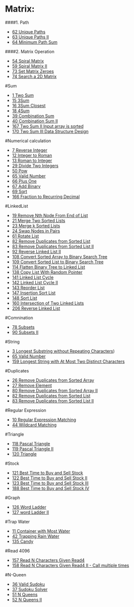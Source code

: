# Matrix:


####1. Path

* [62 Unique Paths](#62-unique-paths)
* [63 Unique Paths II](#63-unique-paths-ii)
* [64 Minimum Path Sum](#64-minimum-path-sum)

####2. Matrix Operation


* [54 Spiral Matrix](#54-spiral-matrix)
* [59 Spiral Matrix II](#59-spiral-matrix-ii)
* [73 Set Matrix Zeroes](#73-set-matrix-zeroes)
* [74 Search a 2D Matrix](#74-search-a-2d-matrix)


#Sum

* [1 Two Sum](#1-two-sum)
* [15 3Sum](#15-3sum)
* [16 3Sum Closest](#16-3sum-closest)
* [18 4Sum](#18-4sum)
* [39 Combination Sum](#39-combination-Sum)
* [40 Combination Sum II](#40-combination-sum-ii)
* [167 Two Sum II Input array is sorted](#167-two-sum-ii-input-array-is-sorted)
* [170 Two Sum III Data Structure Design](#170-two-sum-iii-data-structure-design)



#Numerical calculation

* [7 Reverse Integer](#7-reverse-integer)
* [12 Integer to Roman](#12-integer-to-roman)
* [13 Roman to Integer](#13-roman-to-integer)
* [29 Divide Two Integers](#29-divide-two-integers)
* [50 Pow](#50-pow)
* [65 Valid Number](#65-valid-number)
* [66 Plus One](#66-plus-one)
* [67 Add Binary](#67-add-binary)
* [69 Sqrt](#69-sqrt)
* [166 Fraction to Recurring Decimal](#166-fraction-to-recurring-decimal)


#LinkedList

* [19 Remove Nth Node From End of List](#19-remove-nth-node-from-end-of-list)
* [21 Merge Two Sorted Lists](#21-merge-two-sorted-lists)
* [23 Merge k Sorted Lists](#23-merge-k-sorted-lists)
* [24 Swap Nodes in Pairs](#24-swap-nodes-in-pairs)
* [61 Rotate List](#61-rotate-list)
* [82 Remove Duplicates from Sorted List](#82-remove-duplicates-from-sorted-list)
* [83 Remove Duplicates from Sorted List II](#83-remove-duplicates-from-sorted-list-ii)
* [92 Reverse Linked List II](#92-reverse-linked-list-ii)
* [108 Convert Sorted Array to Binary Search Tree](#108-convert-sorted-array-to-binary-search-tree)
* [109 Convert Sorted List to Binary Search Tree](#109-convert-sorted-list-to-binary-search-tree)
* [114 Flatten Binary Tree to Linked List](#114-flatten-binary-tree-to-linked-list)
* [138 Copy List With Random Pointer](#138-copy-list-with-random-pointer)
* [141 Linked List Cycle](#141-linked-list-cycle)
* [142 Linked List Cycle II](#142-linked-list-cycle-ii)
* [143 Reorder List](#143-reorder-list)
* [147 Insertion Sort List](#147-insertion-sort-list)
* [148 Sort List](#148-sort-list)
* [160 Intersection of Two Linked Lists](#160-intersection-of-two-linked-lists)
* [206 Reverse Linked List](#206-reverse-linked-list)


#Comnination
* [78 Subsets](#78-subsets)
* [90 Subsets II](#79-subsets-ii)


#String

* [3 Longest Substring without Repeating Characters](#3-longest-substring-without-repeating-characters))
* [65 Valid Number](#65-valid-number)
* [159 Longest String with At Most Two Distinct Characters](#159-longest-string-with-at-most-two-distinct-characters)




#Duplicates

* [26 Remove Duplicates from Sorted Array](#26-remove-duplicates-from-sorted-array)
* [27 Remove Element](#27-remove-element)
* [80 Remove Duplicates from Sorted Array II](#80-remove-duplicates-from-sorted-array)
* [82 Remove Duplicates from Sorted List](#82-remove-duplicates-from-sorted-list)
* [83 Remove Duplicates from Sorted List II](#83-remove-duplicates-from-sorted-list-ii)


#Regular Expression

* [10 Regular Expression Matching](#10-regular-expression-matching)
* [44 Wildcard Matching](#44-wildcard-matching)


#Triangle

* [118 Pascal Triangle](#118-pascal-triangle)
* [119 Pascal Triangle II](#119-pascal-triangle-ii)
* [120 Triangle](#120-triangle)



#Stock

* [121 Best Time to Buy and Sell Stock](#121-best-time-to-buy-and-sell-stock)
* [122 Best Time to Buy and Sell Stock II](#122-best-time-to-buy-and-sell-stock-ii)
* [123 Best Time to Buy and Sell Stock III](#123-best-time-to-buy-and-sell-stock-iii)
* [188 Best Time to Buy and Sell Stock IV](#188-best-time-to-buy-and-sell-stock-iv)



#Graph

* [126 Word Ladder](#126-word-ladder)
* [127 word Ladder II](#127-word-ladder-ii)


#Trap Water


* [11 Container with Most Water](#11-container-with-most-water)
* [42 Trapping Rain Water](#42-trapping-rain-water)
* [135 Candy](#135-candy)

#Read 4096

* [157 Read N Characters Given Read4](#157-read-n-characters-given-read4)
* [158 Read N Characters Given Read4 II - Call multiple times](#158-read-n-characers-given-read4-ii-call-multiple-times) 

#N-Queen

* [36 Valid Sudoku](#36-valid-sudoku)
* [37 Sudoku Solver](#37-sudoku-solver)
* [51 N Queens](#51-n-queens)
* [52 N Queens II](#52-n-queens-ii)